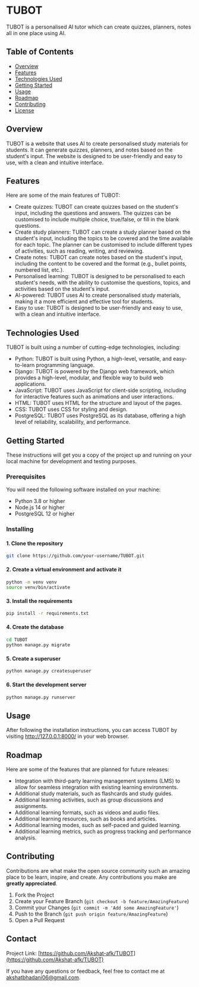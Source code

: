 # TUBOT

TUBOT is a personalised AI tutor which can create quizzes, planners, notes all in one place using AI.

## Table of Contents

- [Overview](#overview)
- [Features](#features)
- [Technologies Used](#technologies-used)
- [Getting Started](#getting-started)
- [Usage](#usage)
- [Roadmap](#roadmap)
- [Contributing](#contributing)
- [License](#license)

## Overview

TUBOT is a website that uses AI to create personalised study materials for students. It can generate quizzes, planners, and notes based on the student's input. The website is designed to be user-friendly and easy to use, with a clean and intuitive interface.

## Features

Here are some of the main features of TUBOT:

- Create quizzes: TUBOT can create quizzes based on the student's input, including the questions and answers. The quizzes can be customised to include multiple choice, true/false, or fill in the blank questions.
- Create study planners: TUBOT can create a study planner based on the student's input, including the topics to be covered and the time available for each topic. The planner can be customised to include different types of activities, such as reading, writing, and reviewing.
- Create notes: TUBOT can create notes based on the student's input, including the content to be covered and the format (e.g., bullet points, numbered list, etc.).
- Personalised learning: TUBOT is designed to be personalised to each student's needs, with the ability to customise the questions, topics, and activities based on the student's input.
- AI-powered: TUBOT uses AI to create personalised study materials, making it a more efficient and effective tool for students.
- Easy to use: TUBOT is designed to be user-friendly and easy to use, with a clean and intuitive interface.

## Technologies Used

TUBOT is built using a number of cutting-edge technologies, including:

- Python: TUBOT is built using Python, a high-level, versatile, and easy-to-learn programming language.
- Django: TUBOT is powered by the Django web framework, which provides a high-level, modular, and flexible way to build web applications.
- JavaScript: TUBOT uses JavaScript for client-side scripting, including for interactive features such as animations and user interactions.
- HTML: TUBOT uses HTML for the structure and layout of the pages.
- CSS: TUBOT uses CSS for styling and design.
- PostgreSQL: TUBOT uses PostgreSQL as its database, offering a high level of reliability, scalability, and performance.

## Getting Started

These instructions will get you a copy of the project up and running on your local machine for development and testing purposes.

### Prerequisites

You will need the following software installed on your machine:

- Python 3.8 or higher
- Node.js 14 or higher
- PostgreSQL 12 or higher

### Installing

#### 1. Clone the repository

```bash
git clone https://github.com/your-username/TUBOT.git
```

#### 2. Create a virtual environment and activate it

```bash
python -m venv venv
source venv/bin/activate
```

#### 3. Install the requirements

```bash
pip install -r requirements.txt
```

#### 4. Create the database

```bash
cd TUBOT
python manage.py migrate
```

#### 5. Create a superuser

```bash
python manage.py createsuperuser
```

#### 6. Start the development server

```bash
python manage.py runserver
```

## Usage

After following the installation instructions, you can access TUBOT by visiting http://127.0.0.1:8000/ in your web browser.

## Roadmap

Here are some of the features that are planned for future releases:

- Integration with third-party learning management systems (LMS) to allow for seamless integration with existing learning environments.
- Additional study materials, such as flashcards and study guides.
- Additional learning activities, such as group discussions and assignments.
- Additional learning formats, such as videos and audio files.
- Additional learning resources, such as books and articles.
- Additional learning modes, such as self-paced and guided learning.
- Additional learning metrics, such as progress tracking and performance analysis.

## Contributing

Contributions are what make the open source community such an amazing place to be learn, inspire, and create. Any contributions you make are **greatly appreciated**.

1. Fork the Project
2. Create your Feature Branch (`git checkout -b feature/AmazingFeature`)
3. Commit your Changes (`git commit -m 'Add some AmazingFeature'`)
4. Push to the Branch (`git push origin feature/AmazingFeature`)
5. Open a Pull Request

## Contact

Project Link: [https://github.com/Akshat-afk/TUBOT](https://github.com/Akshat-afk/TUBOT)

If you have any questions or feedback, feel free to contact me at <akshatbhadani06@gmail.com>.
